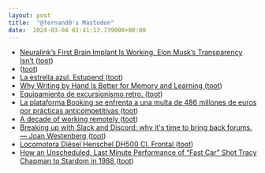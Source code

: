 ```yaml
---
layout: post
title:  "@fernand0's Mastodon"
date:  2024-03-04 02:41:13.739000+00:00
---
```

*  [Neuralink’s First Brain Implant Is Working. Elon Musk’s Transparency Isn’t ](https://www.wired.com/story/neuralink-brain-implant-elon-musk-transparency-first-patient-test-trial) ([toot](https://mastodon.social/@fernand0/112035107552529047))
*  [ ](https://mastodon.social/users/fernand0/statuses/112033759131245400/activity) ([toot](https://mastodon.social/users/fernand0/statuses/112033759131245400/activity))
*  [La estrella azul. Estupend ](https://mastodon.social/@fernand0/112033647282496793) ([toot](https://mastodon.social/@fernand0/112033647282496793))
*  [Why Writing by Hand Is Better for Memory and Learning ](https://www.scientificamerican.com/article/why-writing-by-hand-is-better-for-memory-and-learning) ([toot](https://mastodon.social/@fernand0/112033244444041269))
*  [Equipamiento de excursionismo retro. ](https://avecesunafoto.wordpress.com/2024/03/03/equipamiento-de-excursionismo-retro) ([toot](https://mastodon.social/@fernand0/112033190808238447))
*  [La plataforma Booking se enfrenta a una multa de 486 millones de euros por prácticas anticompetitivas ](https://facua.org/noticias/la-plataforma-booking-se-enfrenta-a-una-multa-de-486-millones-de-euros-por-practicas-anticompetitivas) ([toot](https://mastodon.social/@fernand0/112032954642677036))
*  [A decade of working remotely ](https://lynnandtonic.com/thoughts/entries/a-decade-of-working-remotely) ([toot](https://mastodon.social/@fernand0/112032632084301199))
*  [Breaking up with Slack and Discord: why it's time to bring back forums. — Joan Westenberg ](https://joanwestenberg.com/blog/breaking-up-with-slack-and-discord-why-its-time-to-bring-back-forum) ([toot](https://mastodon.social/@fernand0/112032505839686503))
*  [Locomotora Diésel Henschel DH500 CI. Frontal ](https://www.flickr.com/photos/fernand0/53530748788) ([toot](https://mastodon.social/@fernand0/112032307084899510))
*  [How an Unscheduled, Last Minute Performance of “Fast Car” Shot Tracy Chapman to Stardom in 1988 ](https://www.openculture.com/2024/02/how-an-unscheduled-last-minute-performance-of-fast-car-shot-tracy-chapman-to-stardom-in-1988.htm) ([toot](https://mastodon.social/@fernand0/112032237840315489))
